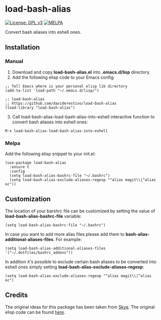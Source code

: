 # load-bash-alias

[![License: GPL v3](https://img.shields.io/badge/License-GPL%20v3-blue.svg)](https://www.gnu.org/licenses/gpl-3.0)
[![MELPA](https://melpa.org/packages/load-bash-alias-badge.svg)](https://melpa.org/#/load-bash-alias)

Convert bash aliases into eshell ones.

## Installation
### Manual
1. Download and copy **load-bash-alias.el** into
   **.emacs.d/lisp** directory.
2. Add the following elisp code to your Emacs config:

``` elisp
;; Tell Emacs where is your personal elisp lib directory
(add-to-list 'load-path "~/.emacs.d/lisp/")

;; load-bash-alias
;; https://github.com/daviderestivo/load-bash-alias
(load-library "load-bash-alias")
```

3. Call load-bash-alias-load-bash-alias-into-eshell interactive function to
   convert bash aliases into eshell ones:

```
M-x load-bash-alias-load-bash-alias-into-eshell
```

### Melpa
Add the following elisp snippet to your init.el:

``` elisp
(use-package load-bash-alias
  :ensure t
  :config
  (setq load-bash-alias-bashrc-file "~/.bashrc")
  (setq load-bash-alias-exclude-aliases-regexp "^alias magit\\|^alias oc"))
```

## Customization
The location of your barshrc file can be customized by setting the
value of **load-bash-alias-bashrc-file** variable:

``` elisp
(setq load-bash-alias-bashrc-file "~/.bashrc")
```

In case you want to add more alias files please add them to **bash-alias-additional-aliases-files**. For example:

``` elisp
(setq load-bash-alias-additional-aliases-files '("~/.dotfiles/bashrc_addons"))
```

In addition it's possible to exclude certain bash aliases to be converted into eshell ones simply setting **load-bash-alias-exclude-aliases-regexp**:

``` elisp
(setq load-bash-alias-exclude-aliases-regexp "^alias magit\\|^alias oc")
```

## Credits
The original ideas for this package has been taken from [Skye](http://skyefreeman.io/programming/emacs/2017/08/03/converting_bash_config_to_eshell.html). The original elisp code can be found [here](https://github.com/skyefreeman/.emacs.d/blob/master/custom/bash-to-eshell-aliases.el).

